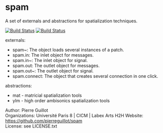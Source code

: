 # spam

A set of externals and abstractions for spatialization techniques.

[![Build Status](https://travis-ci.org/pierreguillot/spam.svg?branch=master)](https://travis-ci.org/pierreguillot/spam) [![Build Status](https://ci.appveyor.com/api/projects/status/github/pierreguillot/spam?branch=master&svg=true)](https://ci.appveyor.com/project/pierreguillot/spam)   

externals:
- spam~: The object loads several instances of a patch.
- spam.in: The inlet object for messages.
- spam.in~: The inlet object for signal.
- spam.out: The outlet object for messages.
- spam.out~: The outlet object for signal.
- spam.connect: The object that creates several connection in one click.

abstractions:
* mat - matricial spatialization tools
* ylm - high order ambisonics spatialization tools

Author: Pierre Guillot  
Organizations: Université Paris 8 | CICM | Labex Arts H2H
Website: https://github.com/pierreguillot/spam  
License: see LICENSE.txt

